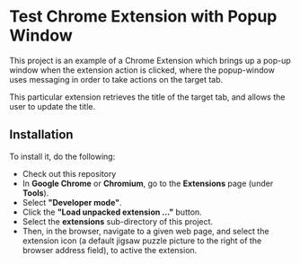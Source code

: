 Test Chrome Extension with Popup Window
=======================================

This project is an example of a Chrome Extension which brings up a pop-up window
when the extension action is clicked, where the popup-window uses messaging in order
to take actions on the target tab.

This particular extension retrieves the title of the target tab, and allows the user
to update the title.

Installation
------------

To install it, do the following:

* Check out this repository
* In **Google Chrome** or **Chromium**, go to the **Extensions** page (under **Tools**).
* Select **"Developer mode"**.
* Click the **"Load unpacked extension ..."** button.
* Select the **extensions** sub-directory of this project.
* Then, in the browser, navigate to a given web page, and select the extension icon (a default jigsaw puzzle picture to the right of the browser address field), to active the extension.
